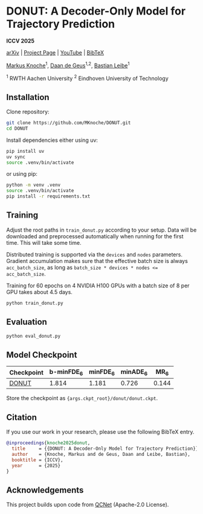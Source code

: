 # DONUT: A Decoder-Only Model for Trajectory Prediction

**ICCV 2025**

[arXiv](https://arxiv.org/abs/2506.06854) | [Project Page](https://vision.rwth-aachen.de/DONUT) | [YouTube](https://www.youtube.com/watch?v=6EwE89CN4Ns) | [BibTeX](#Citation)

[Markus Knoche](https://scholar.google.com/citations?user=Kx4v8IMAAAAJ)<sup>1</sup>, [Daan de Geus](https://scholar.google.com/citations?hl=de&user=4gX3HRoAAAAJ)<sup>1,2</sup>, [Bastian Leibe](https://scholar.google.com/citations?hl=de&user=ZcULDB0AAAAJ)<sup>1</sup>

<sup>1</sup> RWTH Aachen University
<sup>2</sup> Eindhoven University of Technology 

## Installation

Clone repository:

```bash
git clone https://github.com/MKnoche/DONUT.git
cd DONUT
```

Install dependencies either using uv:

```bash
pip install uv
uv sync
source .venv/bin/activate
```  

or using pip:

```bash
python -m venv .venv
source .venv/bin/activate
pip install -r requirements.txt
```

## Training

Adjust the root paths in `train_donut.py` according to your setup. Data will be downloaded and preprocessed automatically when running for the first time. This will take some time.

Distributed training is supported via the `devices` and `nodes` parameters. Gradient accumulation makes sure that the effective batch size is always `acc_batch_size`, as long as `batch_size * devices * nodes <= acc_batch_size`.

Training for 60 epochs on 4 NVIDIA H100 GPUs with a batch size of 8 per GPU takes about 4.5 days.

```bash
python train_donut.py
```

## Evaluation

```bash
python eval_donut.py
```

## Model Checkpoint

| Checkpoint                                                      | b-minFDE<sub>6</sub> | minFDE<sub>6</sub> | minADE<sub>6</sub> | MR<sub>6</sub> |
| --------------------------------------------------------------- | -------------------- | ------------------ | ------------------ | -------------- |
| [DONUT](https://omnomnom.vision.rwth-aachen.de/data/donut.ckpt) |                1.814 |              1.181 |              0.726 |          0.144 |

Store the checkpoint as `{args.ckpt_root}/donut/donut.ckpt`.

## Citation

If you use our work in your research, please use the following BibTeX entry.

```BibTeX
@inproceedings{knoche2025donut,
  title     = {{DONUT: A Decoder-Only Model for Trajectory Prediction}},
  author    = {Knoche, Markus and de Geus, Daan and Leibe, Bastian},
  booktitle = {ICCV},
  year      = {2025}
}
```

## Acknowledgements

This project builds upon code from [QCNet](https://github.com/ZikangZhou/QCNet) (Apache-2.0 License).